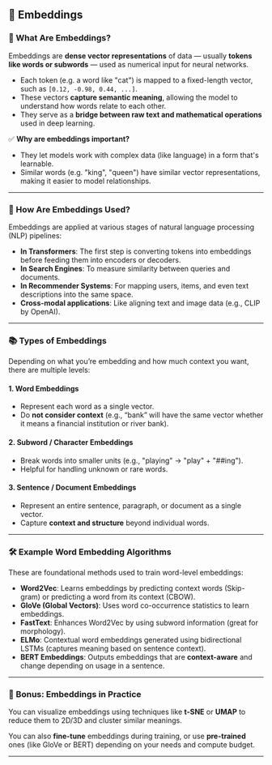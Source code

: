 ## 🔢 Embeddings

### 📌 What Are Embeddings?

Embeddings are **dense vector representations** of data — usually **tokens like words or subwords** — used as numerical input for neural networks.

- Each token (e.g. a word like "cat") is mapped to a fixed-length vector, such as `[0.12, -0.98, 0.44, ...]`.
- These vectors **capture semantic meaning**, allowing the model to understand how words relate to each other.
- They serve as a **bridge between raw text and mathematical operations** used in deep learning.

✅ **Why are embeddings important?**
- They let models work with complex data (like language) in a form that's learnable.
- Similar words (e.g. "king", "queen") have similar vector representations, making it easier to model relationships.

---

### 🧠 How Are Embeddings Used?

Embeddings are applied at various stages of natural language processing (NLP) pipelines:

- **In Transformers**: The first step is converting tokens into embeddings before feeding them into encoders or decoders.
- **In Search Engines**: To measure similarity between queries and documents.
- **In Recommender Systems**: For mapping users, items, and even text descriptions into the same space.
- **Cross-modal applications**: Like aligning text and image data (e.g., CLIP by OpenAI).

---

### 📚 Types of Embeddings

Depending on what you’re embedding and how much context you want, there are multiple levels:

#### 1. **Word Embeddings**
- Represent each word as a single vector.
- Do **not consider context** (e.g., “bank” will have the same vector whether it means a financial institution or river bank).

#### 2. **Subword / Character Embeddings**
- Break words into smaller units (e.g., "playing" → "play" + "##ing").
- Helpful for handling unknown or rare words.

#### 3. **Sentence / Document Embeddings**
- Represent an entire sentence, paragraph, or document as a single vector.
- Capture **context and structure** beyond individual words.

---

### 🛠️ Example Word Embedding Algorithms

These are foundational methods used to train word-level embeddings:

- **Word2Vec**: Learns embeddings by predicting context words (Skip-gram) or predicting a word from its context (CBOW).
- **GloVe (Global Vectors)**: Uses word co-occurrence statistics to learn embeddings.
- **FastText**: Enhances Word2Vec by using subword information (great for morphology).
- **ELMo**: Contextual word embeddings generated using bidirectional LSTMs (captures meaning based on sentence context).
- **BERT Embeddings**: Outputs embeddings that are **context-aware** and change depending on usage in a sentence.

---

### 🧪 Bonus: Embeddings in Practice

You can visualize embeddings using techniques like **t-SNE** or **UMAP** to reduce them to 2D/3D and cluster similar meanings.

You can also **fine-tune** embeddings during training, or use **pre-trained** ones (like GloVe or BERT) depending on your needs and compute budget.

---
